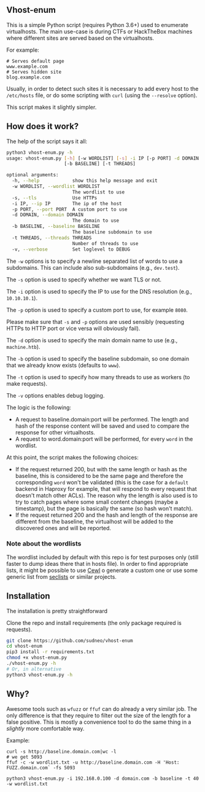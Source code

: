 ## Vhost-enum

This is a simple Python script (requires Python 3.6+) used to enumerate virtualhosts.
The main use-case is during CTFs or HackTheBox machines where different sites are served based on the virtualhosts.

For example:

```
# Serves default page
www.example.com
# Serves hidden site
blog.example.com
```

Usually, in order to detect such sites it is necessary to add every host to the `/etc/hosts` file, or do some scripting
with `curl` (using the `--resolve` option).

This script makes it slightly simpler.

## How does it work?

The help of the script says it all:

```bash
python3 vhost-enum.py -h                                                     
usage: vhost-enum.py [-h] [-w WORDLIST] [-s] -i IP [-p PORT] -d DOMAIN
                     [-b BASELINE] [-t THREADS]

optional arguments:
  -h, --help            show this help message and exit
  -w WORDLIST, --wordlist WORDLIST
                        The wordlist to use
  -s, --tls             Use HTTPs
  -i IP, --ip IP        The ip of the host
  -p PORT, --port PORT  A custom port to use
  -d DOMAIN, --domain DOMAIN
                        The domain to use
  -b BASELINE, --baseline BASELINE
                        The baseline subdomain to use
  -t THREADS, --threads THREADS
                        Number of threads to use
  -v, --verbose         Set loglevel to DEBUG
```

The `-w` options is to specify a newline separated list of words to use a subdomains. This can include also
sub-subdomains (e.g., `dev.test`).

The `-s` option is used to specify whether we want TLS or not.

The `-i` option is used to specify the IP to use for the DNS resolution (e.g., `10.10.10.1`).

The `-p` option is used to specify a custom port to use, for example `8080`.

Please make sure that `-s` and `-p` options are used sensibly (requesting HTTPs to HTTP port or vice versa will obviously fail).

The `-d` option is used to specify the main domain name to use (e.g., `machine.htb`).

The `-b` option is used to specify the baseline subdomain, so one domain that we already know exists (defaults to `www`).

The `-t` option is used to specify how many threads to use as workers (to make requests).

The `-v` options enables debug logging.

The logic is the following:

* A request to baseline.domain:port will be performed. The length and hash of the response content will be saved and used to compare the response for other virtualhosts.
* A request to word.domain:port will be performed, for every `word` in the wordlist.

At this point, the script makes the following choices:

* If the request returned 200, but with the same length or hash as the baseline, this is considered to be the same page
and therefore the corresponding `word` won't be validated (this is the case for a `default` backend in Haproxy for example,
that will respond to every request that doesn't match other ACLs). The reason why the length is also used is to try to catch
pages where some small content changes (maybe a timestamp), but the page is basically the same (so hash won't match).
* If the request returned 200 and the hash and length of the response are different from the baseline, the virtualhost will be
added to the discovered ones and will be reported.

### Note about the wordlists

The wordlist included by default with this repo is for test purposes only (still faster to dump ideas there that in hosts file). 
In order to find appropriate lists, it might be possible to use [Cewl](https://github.com/digininja/CeWL) o generate
a custom one or use some generic list from [seclists](https://github.com/danielmiessler/SecLists/blob/master/Discovery/DNS/bitquark-subdomains-top100000.txt) or similar projects.

## Installation

The installation is pretty straightforward

Clone the repo and install requirements (the only package required is requests).
```bash
git clone https://github.com/sudneo/vhost-enum
cd vhost-enum
pip3 install -r requirements.txt
chmod +x vhost-enum.py
./vhost-enum.py -h
# Or, in alternative
python3 vhost-enum.py -h
```

## Why?

Awesome tools such as `wfuzz` or `ffuf` can do already a very similar job. The only difference is that they require
to filter out the size of the length for a false positive. This is mostly a convenience tool to do the same
thing in a *slightly* more comfortable way.

Example:
```
curl -s http://baseline.domain.com|wc -l
# we get 5093
ffuf -c -w wordlist.txt -u http://baseline.domain.com -H 'Host: FUZZ.domain.com` -fs 5093
```

```
python3 vhost-enum.py -i 192.168.0.100 -d domain.com -b baseline -t 40 -w wordlist.txt
```
